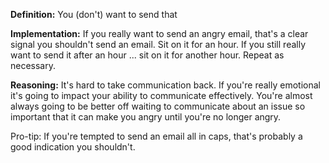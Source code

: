**Definition:** You (don't) want to send that

**Implementation:** If you really want to send an angry email, that's a clear
signal you shouldn't send an email.  Sit on it for an hour.  If you still
really want to send it after an hour ... sit on it for another hour.  Repeat
as necessary.

**Reasoning:** It's hard to take communication back.  If you're really
emotional it's going to impact your ability to communicate effectively.  You're
almost always going to be better off waiting to communicate about an issue
so important that it can make you angry until you're no longer angry.

Pro-tip: If you're tempted to send an email all in caps, that's probably a good
indication you shouldn't.
